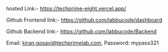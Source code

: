 hosted Link:- https://techprime-eight.vercel.app/

Github Frontend link:- https://github.com/labbucode/dashboard

Github Backend link:- https://github.com/labbucode/Backend

Email: kiran.gosavi@techprimelab.com,
Password: mypass321